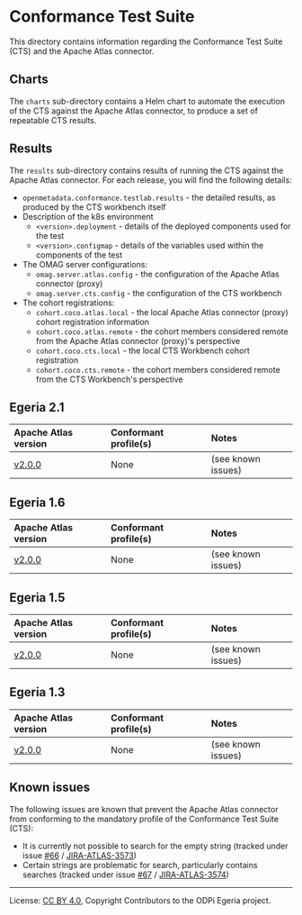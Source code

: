 <!-- SPDX-License-Identifier: CC-BY-4.0 -->
<!-- Copyright Contributors to the ODPi Egeria project. -->

# Conformance Test Suite

This directory contains information regarding the Conformance Test Suite (CTS) and the Apache Atlas connector.

## Charts

The `charts` sub-directory contains a Helm chart to automate the execution of the CTS against the Apache Atlas
connector, to produce a set of repeatable CTS results.

## Results

The `results` sub-directory contains results of running the CTS against the Apache Atlas connector. For each release,
you will find the following details:

- `openmetadata.conformance.testlab.results` - the detailed results, as produced by the CTS workbench itself
- Description of the k8s environment
    - `<version>.deployment` - details of the deployed components used for the test
    - `<version>.configmap` - details of the variables used within the components of the test
- The OMAG server configurations:
    - `omag.server.atlas.config` - the configuration of the Apache Atlas connector (proxy)
    - `omag.server.cts.config` - the configuration of the CTS workbench
- The cohort registrations:
    - `cohort.coco.atlas.local` - the local Apache Atlas connector (proxy) cohort registration information
    - `cohort.coco.atlas.remote` - the cohort members considered remote from the Apache Atlas connector (proxy)'s perspective
    - `cohort.coco.cts.local` - the local CTS Workbench cohort registration
    - `cohort.coco.cts.remote` - the cohort members considered remote from the CTS Workbench's perspective

## Egeria 2.1

| Apache Atlas version | Conformant profile(s) | Notes |
| :--- | :--- | :--- |
| [v2.0.0](results/2.1/2.0.0) | None | (see known issues) |

## Egeria 1.6

| Apache Atlas version | Conformant profile(s) | Notes |
| :--- | :--- | :--- |
| [v2.0.0](results/1.6/2.0.0) | None | (see known issues) |

## Egeria 1.5

| Apache Atlas version | Conformant profile(s) | Notes |
| :--- | :--- | :--- |
| [v2.0.0](results/1.5/2.0.0) | None | (see known issues) |

## Egeria 1.3

| Apache Atlas version | Conformant profile(s) | Notes |
| :--- | :--- | :--- |
| [v2.0.0](results/1.3/2.0.0) | None | (see known issues) |

## Known issues

The following issues are known that prevent the Apache Atlas connector from conforming to the mandatory profile of the
Conformance Test Suite (CTS):

- It is currently not possible to search for the empty string (tracked under issue [#66](https://github.com/odpi/egeria-connector-apache-atlas/issues/66) / [JIRA-ATLAS-3573](https://issues.apache.org/jira/browse/ATLAS-3573))
- Certain strings are problematic for search, particularly contains searches (tracked under issue [#67](https://github.com/odpi/egeria-connector-apache-atlas/issues/67) / [JIRA-ATLAS-3574](https://issues.apache.org/jira/browse/ATLAS-3574))

----
License: [CC BY 4.0](https://creativecommons.org/licenses/by/4.0/),
Copyright Contributors to the ODPi Egeria project.
